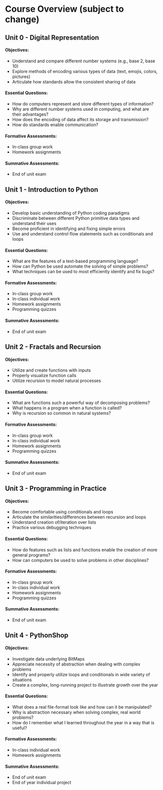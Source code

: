 # Course Overview (subject to change)

## Unit 0 - Digital Representation

#### Objectives:

- Understand and compare different number systems (e.g., base 2, base 10)
- Explore methods of encoding various types of data (text, emojis, colors, pictures)
- Articulate how standards allow the consistent sharing of data 

#### Essential Questions:

- How do computers represent and store different types of information?
- Why are different number systems used in computing, and what are their advantages?
- How does the encoding of data affect its storage and transmission?
- How do standards enable communication?

#### Formative Assessments:

- In-class group work
- Homework assignments

#### Summative Assessments:

- End of unit exam

## Unit 1 - Introduction to Python

#### Objectives:

- Develop basic understanding of Python coding paradigms
- Discriminate between different Python primitive data types and understand their uses
- Become proficient in identifying and fixing simple errors
- Use and understand control flow statements such as conditionals and loops

#### Essential Questions:

- What are the features of a text-based programming language?
- How can Python be used automate the solving of simple problems?
- What techniques can be used to most efficiently identify and fix bugs?

#### Formative Assessments:

- In-class group work
- In-class individual work
- Homework assignments
- Programming quizzes

#### Summative Assessments:

- End of unit exam

## Unit 2 - Fractals and Recursion

#### Objectives:

- Utilize and create functions with inputs
- Properly visualize function calls
- Utilize recursion to model natural processes

#### Essential Questions:

- What are functions such a powerful way of decomposing problems?
- What happens in a program when a function is called?
- Why is recursion so common in natural systems?

#### Formative Assessments:

- In-class group work
- In-class individual work
- Homework assignments
- Programming quizzes

#### Summative Assessments:

- End of unit exam

## Unit 3 - Programming in Practice

#### Objectives:

- Become comfortable using conditionals and loops
- Articulate the similarities/differences between recursion and loops
- Understand creation of/iteration over lists
- Practice various debugging techniques

#### Essential Questions:

- How do features such as lists and functions enable the creation of more general programs?
- How can computers be used to solve problems in other disciplines?

#### Formative Assessments:

- In-class group work
- In-class individual work
- Homework assignments
- Programming quizzes

#### Summative Assessments:

- End of unit exam

## Unit 4 - PythonShop

#### Objectives:

- Investigate data underlying BitMaps
- Appreciate necessity of abstraction when dealing with complex problems
- Identify and properly utilize loops and conditionals in wide variety of situations
- Create a complex, long-running project to illustrate growth over the year

#### Essential Questions:

- What does a real file-format look like and how can it be manipulated?
- Why is abstraction necessary when solving complex, real world problems?
- How do I remember what I learned throughout the year in a way that is useful?

#### Formative Assessments:

- In-class individual work
- Homework assignments

#### Summative Assessments:

- End of unit exam
- End of year individual project
